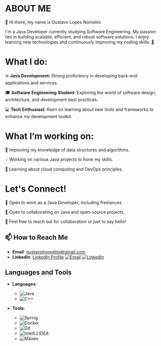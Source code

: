 # ABOUT ME

👋 Hi there, my name is Gustavo Lopes Nomelini

I'm a Java Developer currently studying Software Engineering. 
My passion lies in building scalable, efficient, and robust software solutions. 
I enjoy learning new technologies and continuously improving my coding skills. 🚀

# What I do:
☕️ **Java Development:** Strong proficiency in developing back-end applications and services.

🎓 **Software Engineering Student:** Exploring the world of software design, architecture, and development best practices.

💻 **Tech Enthusiast:** Keen on learning about new tools and frameworks to enhance my development toolkit.

# What I’m working on:
📘 Improving my knowledge of data structures and algorithms.

💡 Working on various Java projects to hone my skills.

🌱 Learning about cloud computing and DevOps principles.

# Let's Connect!
💼 Open to work as a Java Developer, including freelances

🔧 Open to collaborating on Java and open-source projects.

🤝 Feel free to reach out for collaboration or just to say hello!

## 📫 How to Reach Me
- **Email**: [gustavolnomelini@gmail.com](mailto:gustavolnomelini@gmail.com)
- **LinkedIn**: [LinkedIn Profile](https://www.linkedin.com/in/gustavo-lopes-nomelini-144bb1212/)
[![Email](https://img.shields.io/badge/Email-D14836?style=for-the-badge&logo=gmail&logoColor=white)](mailto:gustavolnomelini@gmail.com)
[![LinkedIn](https://img.shields.io/badge/LinkedIn-0A66C2?style=for-the-badge&logo=linkedin&logoColor=white)](https://www.linkedin.com/in/gustavo-lopes-nomelini-144bb1212/)

## Languages and Tools

- **Languages**: 
  - ![Java](https://img.shields.io/badge/Java-ED8B00?style=for-the-badge&logo=java&logoColor=white)
  - ![C++](https://img.shields.io/badge/C%2B%2B-00599C?style=for-the-badge&logo=c%2B%2B&logoColor=white)

- **Tools**:
  - ![Spring](https://img.shields.io/badge/Spring-6DB33F?style=for-the-badge&logo=spring&logoColor=white)
  - ![Docker](https://img.shields.io/badge/Docker-2496ED?style=for-the-badge&logo=docker&logoColor=white)
  - ![Git](https://img.shields.io/badge/Git-F05032?style=for-the-badge&logo=git&logoColor=white)
  - ![IntelliJ IDEA](https://img.shields.io/badge/IntelliJ_IDEA-000000?style=for-the-badge&logo=intellij-idea&logoColor=white)
  - ![Maven](https://img.shields.io/badge/Apache_Maven-C71A36?style=for-the-badge&logo=apache-maven&logoColor=white)
